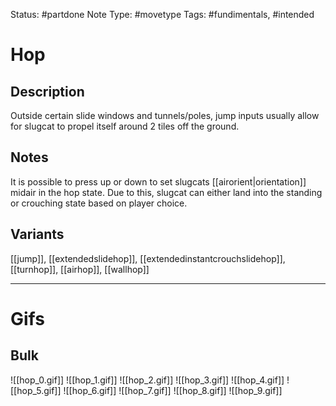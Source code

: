 Status: #partdone 
Note Type: #movetype
Tags: #fundimentals, #intended 

# Hop
## Description
Outside certain slide windows and tunnels/poles, jump inputs usually allow for slugcat to propel itself around 2 tiles off the ground.

## Notes
It is possible to press up or down to set slugcats [[airorient|orientation]] midair in the hop state. Due to this, slugcat can either land into the standing or crouching state based on player choice.

## Variants
[[jump]], [[extendedslidehop]], [[extendedinstantcrouchslidehop]], [[turnhop]], [[airhop]], [[wallhop]]

___
# Gifs
## Bulk
![[hop_0.gif]]
![[hop_1.gif]]
![[hop_2.gif]]
![[hop_3.gif]]
![[hop_4.gif]]
![[hop_5.gif]]
![[hop_6.gif]]
![[hop_7.gif]]
![[hop_8.gif]]
![[hop_9.gif]]